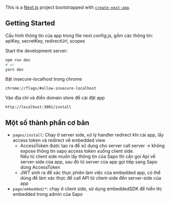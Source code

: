 This is a [Next.js](https://nextjs.org/) project bootstrapped with [`create-next-app`](https://github.com/vercel/next.js/tree/canary/packages/create-next-app).

## Getting Started

Cấu hình thông tin của app trong file next.config.js, gồm các thông tin: apiKey, secretKey, redirectUrl, scopes

Start the development server:

```bash
npm run dev
# or
yarn dev
```

Bật insecure-localhost trong chrome
```
chrome://flags/#allow-insecure-localhost
```

Vào địa chỉ và điền domain store để cài đặt app
```
http://localhost:3001/install
```

## Một số thành phần cơ bản

- `pages/install`: Chạy ở server side, xử lý handler redirect khi cài app, lấy access token và redirect về embedded view
    - AccessToken được tạo ra để sử dụng cho server call server -> không expose thông tin sapo access token xuống client side.   
    Nếu từ client side muốn lấy thông tin của Sapo thì cần gọi Api về server-side của app, sau đó từ server của app gọi tiếp sang Sapo dùng AccessToken
    - JWT sinh ra để xác thực phiên làm việc của embedded app, có thể dùng để làm xác thực để call API từ client-side đến server-side của app
- `page/embedded/*`: chạy ở client side, sử dụng embeddedSDK để hiển thị embedded trong admin của Sapo

